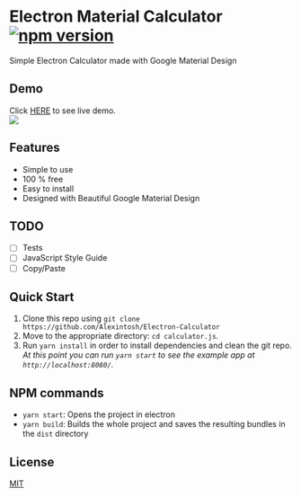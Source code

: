 # Electron Material Calculator [![npm version](https://badge.fury.io/js/material_calculator.svg)](https://www.npmjs.com/package/material_calculator) 

Simple Electron Calculator made with Google Material Design

## Demo

Click [HERE](https://calculator.akepinski.me) to see live demo.<br/>
<img src="https://media.giphy.com/media/d2jien4OWkQQaRvW/giphy.gif" />

## Features

- Simple to use
- 100 % free
- Easy to install
- Designed with Beautiful Google Material Design

## TODO
- [ ] Tests
- [ ] JavaScript Style Guide
- [ ] Copy/Paste

## <a name="start"></a> Quick Start

1. Clone this repo using `git clone https://github.com/Alexintosh/Electron-Calculator`
2. Move to the appropriate directory: `cd calculator.js`.<br />
3. Run `yarn install` in order to install dependencies and clean the git repo.<br />
   *At this point you can run `yarn start` to see the example app at `http://localhost:8080/`.*
   
## <a name="npm-commands"></a>NPM commands   
* `yarn start`: Opens the project in electron
* `yarn build`: Builds the whole project and saves the resulting bundles in the `dist` directory

## License

[MIT](https://opensource.org/licenses/MIT)

